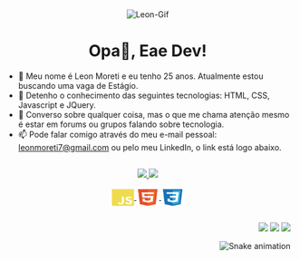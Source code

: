 <div align="center"><img align="center" alt="Leon-Gif" src="https://imgur.com/09MVSvs.gif"></div>

<h1 align="center">Opa🤙, Eae Dev!</h1>

- 🔭 Meu nome é Leon Moreti e eu tenho 25 anos. Atualmente estou buscando uma vaga de Estágio.
- 🌱 Detenho o conhecimento das seguintes tecnologias: HTML, CSS, Javascript e JQuery.
- 👯 Converso sobre qualquer coisa, mas o que me chama atenção mesmo é estar em forums ou grupos falando sobre tecnologia.
- 📫 Pode falar comigo através do meu e-mail pessoal: leonmoreti7@gmail.com ou pelo meu LinkedIn, o link está logo abaixo.
##

<div align="center">
    <a href="https://github.com/leonmoreti">
    <img height="180em" src="https://github-readme-stats.vercel.app/api?username=leonmoreti&show_icons=true&theme=dracula&include_all_commits=true&count_private=true"/>
    <img height="180em" src="https://github-readme-stats.vercel.app/api/top-langs/?username=leonmoreti&layout=compact&langs_count=7&theme=dracula"/>
</div>

<div align="center" style="display: inline_block"><br>
  <img align="center" alt="Leon-Js" height="30" width="40" src="https://raw.githubusercontent.com/devicons/devicon/master/icons/javascript/javascript-plain.svg">
  <img align="center" alt="Leon-HTML" height="30" width="40" src="https://raw.githubusercontent.com/devicons/devicon/master/icons/html5/html5-original.svg">
  <img align="center" alt="Leon-CSS" height="30" width="40" src="https://raw.githubusercontent.com/devicons/devicon/master/icons/css3/css3-original.svg">
</div>

##

<div align="right">
  <a href="https://www.instagram.com/777leonv/" target="_blank"><img src="https://img.shields.io/badge/-Instagram-%23E4405F?style=for-the-      badge&logo=instagram&logoColor=white" target="_blank"></a>
  <a href = "mailto:leonmoreti7@gmail.com"><img src="https://img.shields.io/badge/-Gmail-%23333?style=for-the-badge&logo=gmail&logoColor=white" target="_blank"></a>
  <a href="https://www.linkedin.com/in/leon-moreti-3536b1229/" target="_blank"><img src="https://img.shields.io/badge/-LinkedIn-%230077B5?style=for-the-  badge&logo=linkedin&logoColor=white" target="_blank"></a>
  
  ![Snake animation](https://github.com/leonmoreti/leonmoreti/blob/output/github-contribution-grid-snake.svg)
</div>
